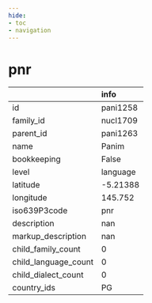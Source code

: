 ```yaml
---
hide:
- toc
- navigation
---
```

# pnr
|                      | info     |
|:---------------------|:---------|
| id                   | pani1258 |
| family_id            | nucl1709 |
| parent_id            | pani1263 |
| name                 | Panim    |
| bookkeeping          | False    |
| level                | language |
| latitude             | -5.21388 |
| longitude            | 145.752  |
| iso639P3code         | pnr      |
| description          | nan      |
| markup_description   | nan      |
| child_family_count   | 0        |
| child_language_count | 0        |
| child_dialect_count  | 0        |
| country_ids          | PG       |
